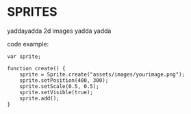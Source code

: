 # SPRITES

yaddayadda 2d images yadda yadda

code example:

```
var sprite;

function create() {
    sprite = Sprite.create("assets/images/yourimage.png");
    sprite.setPosition(400, 300);
    sprite.setScale(0.5, 0.5);
    sprite.setVisible(true);
    sprite.add();
}
```
